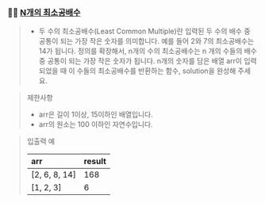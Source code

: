 ### 🧑‍💻 [N개의 최소공배수](https://programmers.co.kr/learn/courses/30/lessons/12953)

> - 두 수의 최소공배수(Least Common Multiple)란 입력된 두 수의 배수 중 공통이 되는 가장 작은 숫자를 의미합니다. 예를 들어 2와 7의 최소공배수는 14가 됩니다. 정의를 확장해서, n개의 수의 최소공배수는 n 개의 수들의 배수 중 공통이 되는 가장 작은 숫자가 됩니다. n개의 숫자를 담은 배열 arr이 입력되었을 때 이 수들의 최소공배수를 반환하는 함수, solution을 완성해 주세요.

> 제한사항
> 
> - arr은 길이 1이상, 15이하인 배열입니다.
> - arr의 원소는 100 이하인 자연수입니다.

> 입출력 예
> 
> |arr|result|
> |:---|:---|
> |[2, 6, 8, 14]|168|
> |[1, 2, 3]|6|